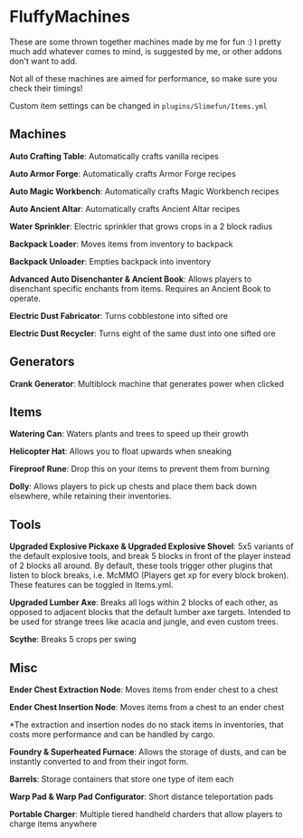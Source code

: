 # FluffyMachines

These are some thrown together machines made by me for fun :)
I pretty much add whatever comes to mind, is suggested by me, or other addons don't want to add.

Not all of these machines are aimed for performance, so make sure you check their timings!

Custom item settings can be changed in `plugins/Slimefun/Items.yml`

## Machines
**Auto Crafting Table**: Automatically crafts vanilla recipes

**Auto Armor Forge**: Automatically crafts Armor Forge recipes

**Auto Magic Workbench**: Automatically crafts Magic Workbench recipes

**Auto Ancient Altar**: Automatically crafts Ancient Altar recipes

**Water Sprinkler**: Electric sprinkler that grows crops in a 2 block radius

**Backpack Loader**: Moves items from inventory to backpack

**Backpack Unloader**: Empties backpack into inventory

**Advanced Auto Disenchanter & Ancient Book**: Allows players to disenchant specific enchants from items. Requires an Ancient Book to operate.

**Electric Dust Fabricator**: Turns cobblestone into sifted ore

**Electric Dust Recycler**: Turns eight of the same dust into one sifted ore

## Generators
**Crank Generator**: Multiblock machine that generates power when clicked

## Items
**Watering Can**: Waters plants and trees to speed up their growth

**Helicopter Hat**: Allows you to float upwards when sneaking

**Fireproof Rune**: Drop this on your items to prevent them from burning

**Dolly**: Allows players to pick up chests and place them back down elsewhere, while retaining their inventories.

## Tools
**Upgraded Explosive Pickaxe & Upgraded Explosive Shovel**: 5x5 variants of the default explosive tools, and break 5 blocks in front of the player instead of 2 blocks all around. By default, these tools trigger other plugins that listen to block breaks, i.e. McMMO (Players get xp for every block broken). These features can be toggled in Items.yml.

**Upgraded Lumber Axe**: Breaks all logs within 2 blocks of each other, as opposed to adjacent blocks that the default lumber axe targets. Intended to be used for strange trees like acacia and jungle, and even custom trees.

**Scythe**: Breaks 5 crops per swing

## Misc
**Ender Chest Extraction Node**: Moves items from ender chest to a chest

**Ender Chest Insertion Node**: Moves items from a chest to an ender chest

*The extraction and insertion nodes do no stack items in inventories, that costs more performance and can be handled by cargo.

**Foundry & Superheated Furnace**: Allows the storage of dusts, and can be instantly converted to and from their ingot form.

**Barrels**: Storage containers that store one type of item each

**Warp Pad & Warp Pad Configurator**: Short distance teleportation pads

**Portable Charger**: Multiple tiered handheld charders that allow players to charge items anywhere